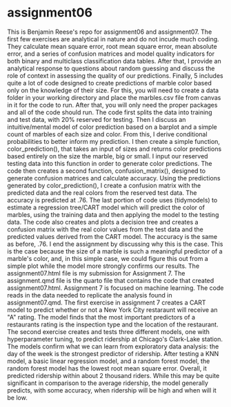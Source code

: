 # assignment06
This is Benjamin Reese's repo for assignment06 and assignment07.
The first few exercises are analytical in nature and do not incude much coding. They calculate mean square error, root mean square error, mean absolute error, and a series of confusion matrices and model quality indicators for both binary and multiclass classification data tables. After that, I provide an analytical response to questions about random guessing and discuss the role of context in assessing the quality of our predictions. Finally, 5 includes quite a lot of code designed to create predictions of marble color based only on the knowledge of their size. For this, you will need to create a data folder in your working directory and place the marbles.csv file from canvas in it for the code to run. After that, you will only need the proper packages and all of the code should run. The code first splits the data into training and test data, with 20% reserved for testing. Then I discuss an intuitive/mental model of color prediction based on a barplot and a simple count of marbles of each size and color. From this, I derive conditional probabilities to better inform my prediction. I then create a simple function, color_prediction(), that takes an input of sizes and returns color predictions based entirely on the size the marble, big or small. I input our reserved testing data into this function in order to generate color predictions. The code then creates a second function, confusion_matrix(), designed to generate confusion matrices and calculate accuracy. Using the predictions generated by color_prediction(), I create a confusion matrix with the predicted data and the real colors from the reserved test data. The accuracy is predicted at .76. The last portion of code uses (tidymodels) to estimate a regression tree/CART model which will predict the color of marbles, using the training data and then applying the model to the testing data. The code also creates and plots a decision tree and creates a confusion matrix with the real color values from the test data and the predicted values derived from the CART model. The accuracy is the same as before, .76. I end the assignment by discussing why this is the case. This is the case because the size of a marble is such a meaningful predictor of a marble's color, and, in this simple case, we could figure this out from a simple plot while the model more strongly confirms our results.
The assignment07.html file is my submission for Assignment 7. The assignment.qmd file is the quarto file that contains the code that created assignment07.html. Assignment 7 is focused on machine learning. The code reads in the data needed to replicate the analysis found in assignment07.qmd. The first exercise in assignment 7 creates a CART model to predict whether or not a New York City restaraunt will receive an "A" rating. The model finds that the most important predictors of a restaurants rating is the inspection type and the location of the restaurant. The second exercise creates and tests three different models, one with hyperparameter tuning, to predict ridership at Chicago's Clark-Lake station. The models confirm what we can learn from exploratory data analysis: the day of the week is the strongest predictor of ridership. After testing a KNN model, a basic linear regression model, and a random forest model, the random forest model has the lowest root mean square error. Overall, it predicted ridership within about 2 thousand riders. While this may be quite significant in comparison to the average ridership, the model generally predicts, with some accuracy, when ridership will be high and when will it be low.
